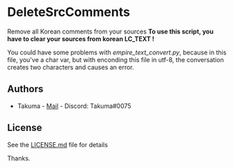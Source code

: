 # DeleteSrcComments
Remove all Korean comments from your sources
**To use this script, you have to clear your sources from korean LC_TEXT !**

You could have some problems with *empire_text_convert.py*, because in this file, you've a char var, but with enconding this file in utf-8, the conversation creates two characters and causes an error.

## Authors

* Takuma - [Mail](mailto:work.takuma@gmail.com) - Discord: Takuma#0075

## License

See the [LICENSE.md](LICENSE.md) file for details

Thanks.
